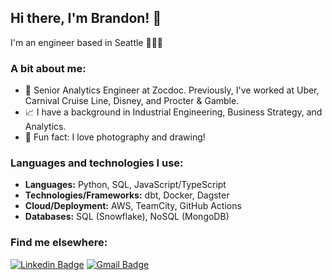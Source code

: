 ## Hi there, I'm Brandon! 👋
I'm an engineer based in Seattle 👨🏼‍💻

### A bit about me:
- 💼 Senior Analytics Engineer at Zocdoc. Previously, I've worked at Uber, Carnival Cruise Line, Disney, and Procter & Gamble.
- 📈 I have a background in Industrial Engineering, Business Strategy, and Analytics.
- 📸 Fun fact: I love photography and drawing!

### Languages and technologies I use:
* __Languages:__ Python, SQL, JavaScript/TypeScript
* __Technologies/Frameworks:__ dbt, Docker, Dagster
* __Cloud/Deployment:__ AWS, TeamCity, GitHub Actions
* __Databases:__ SQL (Snowflake), NoSQL (MongoDB)

### Find me elsewhere:
[![Linkedin Badge](https://img.shields.io/badge/-LinkedIn-blue?style=for-the-badge&logo=Linkedin&logoColor=white&link=https://linkedin.com/in/brandonpeebles)](https://linkedin.com/in/brandonpeebles)
[![Gmail Badge](https://img.shields.io/badge/-Gmail-c14438?style=for-the-badge&logo=Gmail&logoColor=white&link=mailto:peeblesbrandon@gmail.com)](mailto:peeblesbrandon@gmail.com)   
